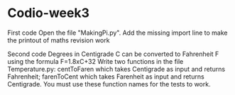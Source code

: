 # Codio-week3
First code
Open the file "MakingPi.py". Add the missing import line to make the printout of maths revision work


Second code
Degrees in Centigrade C can be converted to Fahrenheit F using the formula
F=1.8xC+32
Write two functions in the file Temperature.py:
centToFaren which takes Centigrade as input and returns Fahrenheit;
farenToCent which takes Farenheit as input and returns Centigrade.
You must use these function names for the tests to work.

